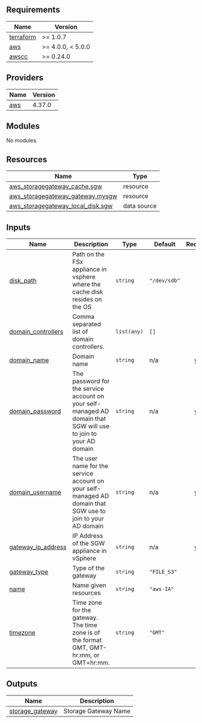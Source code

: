 <!-- BEGIN_TF_DOCS -->
## Requirements

| Name | Version |
|------|---------|
| <a name="requirement_terraform"></a> [terraform](#requirement\_terraform) | >= 1.0.7 |
| <a name="requirement_aws"></a> [aws](#requirement\_aws) | >= 4.0.0, < 5.0.0 |
| <a name="requirement_awscc"></a> [awscc](#requirement\_awscc) | >= 0.24.0 |

## Providers

| Name | Version |
|------|---------|
| <a name="provider_aws"></a> [aws](#provider\_aws) | 4.37.0 |

## Modules

No modules.

## Resources

| Name | Type |
|------|------|
| [aws_storagegateway_cache.sgw](https://registry.terraform.io/providers/hashicorp/aws/latest/docs/resources/storagegateway_cache) | resource |
| [aws_storagegateway_gateway.mysgw](https://registry.terraform.io/providers/hashicorp/aws/latest/docs/resources/storagegateway_gateway) | resource |
| [aws_storagegateway_local_disk.sgw](https://registry.terraform.io/providers/hashicorp/aws/latest/docs/data-sources/storagegateway_local_disk) | data source |

## Inputs

| Name | Description | Type | Default | Required |
|------|-------------|------|---------|:--------:|
| <a name="input_disk_path"></a> [disk\_path](#input\_disk\_path) | Path on the FSx appliance in vsphere where the cache disk resides on the OS | `string` | `"/dev/sdb"` | no |
| <a name="input_domain_controllers"></a> [domain\_controllers](#input\_domain\_controllers) | Comma separated list of domain controllers. | `list(any)` | `[]` | no |
| <a name="input_domain_name"></a> [domain\_name](#input\_domain\_name) | Domain name | `string` | n/a | yes |
| <a name="input_domain_password"></a> [domain\_password](#input\_domain\_password) | The password for the service account on your self-managed AD domain that SGW will use to join to your AD domain | `string` | n/a | yes |
| <a name="input_domain_username"></a> [domain\_username](#input\_domain\_username) | The user name for the service account on your self-managed AD domain that SGW use to join to your AD domain | `string` | n/a | yes |
| <a name="input_gateway_ip_address"></a> [gateway\_ip\_address](#input\_gateway\_ip\_address) | IP Address of the SGW appliance in vSphere | `string` | n/a | yes |
| <a name="input_gateway_type"></a> [gateway\_type](#input\_gateway\_type) | Type of the gateway | `string` | `"FILE_S3"` | no |
| <a name="input_name"></a> [name](#input\_name) | Name given resources | `string` | `"aws-IA"` | no |
| <a name="input_timezone"></a> [timezone](#input\_timezone) | Time zone for the gateway. The time zone is of the format GMT, GMT-hr:mm, or GMT+hr:mm. | `string` | `"GMT"` | no |

## Outputs

| Name | Description |
|------|-------------|
| <a name="output_storage_gateway"></a> [storage\_gateway](#output\_storage\_gateway) | Storage Gateway Name |
<!-- END_TF_DOCS -->
